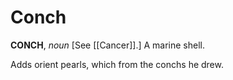 # Conch

**CONCH**, _noun_ \[See [[Cancer]].\] A marine shell.

Adds orient pearls, which from the conchs he drew.